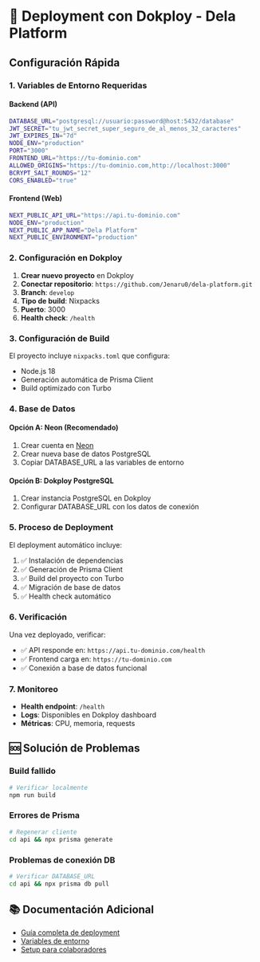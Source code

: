 # 🚀 Deployment con Dokploy - Dela Platform

## Configuración Rápida

### 1. Variables de Entorno Requeridas

#### Backend (API)

```bash
DATABASE_URL="postgresql://usuario:password@host:5432/database"
JWT_SECRET="tu_jwt_secret_super_seguro_de_al_menos_32_caracteres"
JWT_EXPIRES_IN="7d"
NODE_ENV="production"
PORT="3000"
FRONTEND_URL="https://tu-dominio.com"
ALLOWED_ORIGINS="https://tu-dominio.com,http://localhost:3000"
BCRYPT_SALT_ROUNDS="12"
CORS_ENABLED="true"
```

#### Frontend (Web)

```bash
NEXT_PUBLIC_API_URL="https://api.tu-dominio.com"
NODE_ENV="production"
NEXT_PUBLIC_APP_NAME="Dela Platform"
NEXT_PUBLIC_ENVIRONMENT="production"
```

### 2. Configuración en Dokploy

1. **Crear nuevo proyecto** en Dokploy
2. **Conectar repositorio**: `https://github.com/Jenaru0/dela-platform.git`
3. **Branch**: `develop`
4. **Tipo de build**: Nixpacks
5. **Puerto**: 3000
6. **Health check**: `/health`

### 3. Configuración de Build

El proyecto incluye `nixpacks.toml` que configura:

- Node.js 18
- Generación automática de Prisma Client
- Build optimizado con Turbo

### 4. Base de Datos

#### Opción A: Neon (Recomendado)

1. Crear cuenta en [Neon](https://neon.tech/)
2. Crear nueva base de datos PostgreSQL
3. Copiar DATABASE_URL a las variables de entorno

#### Opción B: Dokploy PostgreSQL

1. Crear instancia PostgreSQL en Dokploy
2. Configurar DATABASE_URL con los datos de conexión

### 5. Proceso de Deployment

El deployment automático incluye:

1. ✅ Instalación de dependencias
2. ✅ Generación de Prisma Client
3. ✅ Build del proyecto con Turbo
4. ✅ Migración de base de datos
5. ✅ Health check automático

### 6. Verificación

Una vez deployado, verificar:

- ✅ API responde en: `https://api.tu-dominio.com/health`
- ✅ Frontend carga en: `https://tu-dominio.com`
- ✅ Conexión a base de datos funcional

### 7. Monitoreo

- **Health endpoint**: `/health`
- **Logs**: Disponibles en Dokploy dashboard
- **Métricas**: CPU, memoria, requests

## 🆘 Solución de Problemas

### Build fallido

```bash
# Verificar localmente
npm run build
```

### Errores de Prisma

```bash
# Regenerar cliente
cd api && npx prisma generate
```

### Problemas de conexión DB

```bash
# Verificar DATABASE_URL
cd api && npx prisma db pull
```

## 📚 Documentación Adicional

- [Guía completa de deployment](docs/dokploy-despliegue.md)
- [Variables de entorno](docs/variables-entorno.md)
- [Setup para colaboradores](docs/setup-colaboradores.md)
